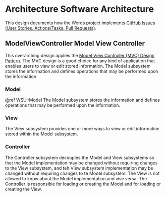 

# Architecture Software Architecture

This design documents how the Words project implements [GitHub Issues (User Stories, Actions/Tasks, Pull Requests)](https://github.com/orgs/WSU-CEG-6110-4410/projects/2/views/1).


## ModelViewController Model View Controller

This overarching design applies the [Model View Controller (MVC) Design Pattern](https://en.wikipedia.org/wiki/Model–view–controller). The MVC design is a good choice for any kind of application that enables users to view or edit stored information. The Model subsystem stores the information and defines operations that may be performed upon the information

### Model

@ref WSU::Model
The Model subsystem stores the information and defines operations that may be performed upon the information.

### View
The View subsystem provides one or more ways to view or edit information stored within the Model subsystem.

### Controller
The Controller subsystem decouples the Model and View subsystems so that the Model implementation may be changed without requiring changes to the View subsystem, and teh View subsystem implementation may be changed without requiring changes to te Model subsystem. The View is not allowed to know about the Model implementation and vise versa. The Controller is responsible for loading or creating the Model and for loading or creating the View.